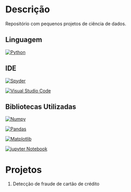 # Descrição
Repositório com pequenos projetos de ciência de dados.

## Linguagem
[![Python](https://img.shields.io/badge/Python-3.11.1-blue)](https://www.python.org/)

## IDE
[![Spyder](https://img.shields.io/static/v1?label=Spyder&message=5.4.1&color=red)](https://www.spyder-ide.org/)  

[![Visual Studio Code](https://img.shields.io/static/v1?label=Visual%20Studio%20Code&message=1.75.1&color=blueviolet)](https://code.visualstudio.com/)

## Bibliotecas Utilizadas

[![Numpy](https://img.shields.io/badge/Numpy-1.19.5-blue)](https://numpy.org/)

[![Pandas](https://img.shields.io/badge/Pandas-1.4.3-blue)](https://pandas.pydata.org/)

[![Matplotlib](https://img.shields.io/badge/Matplotlib-5.3.2-gem)](https://matplotlib.org/)  
  
[![jupyter Notebook](https://img.shields.io/badge/Jupyter_Notebook-6.4.12-red)](https://jupyter.org/) 

# Projetos

1. Detecção de fraude de cartão de crédito